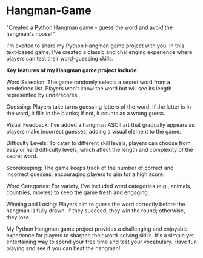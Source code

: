 # Hangman-Game
"Created a Python Hangman game - guess the word and avoid the hangman's noose!"

I'm excited to share my Python Hangman game project with you. In this text-based game, I've created a classic and challenging experience where players can test their word-guessing skills.

**Key features of my Hangman game project include:**

Word Selection: The game randomly selects a secret word from a predefined list. Players won't know the word but will see its length represented by underscores.

Guessing: Players take turns guessing letters of the word. If the letter is in the word, it fills in the blanks; if not, it counts as a wrong guess.

Visual Feedback: I've added a hangman ASCII art that gradually appears as players make incorrect guesses, adding a visual element to the game.

Difficulty Levels: To cater to different skill levels, players can choose from easy or hard difficulty levels, which affect the length and complexity of the secret word.

Scorekeeping: The game keeps track of the number of correct and incorrect guesses, encouraging players to aim for a high score.

Word Categories: For variety, I've included word categories (e.g., animals, countries, movies) to keep the game fresh and engaging.

Winning and Losing: Players aim to guess the word correctly before the hangman is fully drawn. If they succeed, they win the round; otherwise, they lose.

My Python Hangman game project provides a challenging and enjoyable experience for players to sharpen their word-solving skills. It's a simple yet entertaining way to spend your free time and test your vocabulary. Have fun playing and see if you can beat the hangman!
